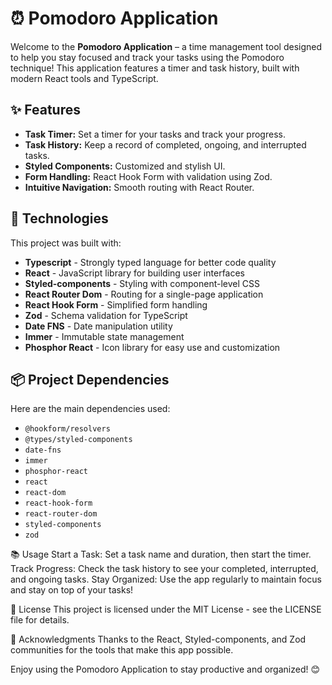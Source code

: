 # ⏰ Pomodoro Application

Welcome to the **Pomodoro Application** – a time management tool designed to help you stay focused and track your tasks using the Pomodoro technique! This application features a timer and task history, built with modern React tools and TypeScript.

## ✨ Features

- **Task Timer:** Set a timer for your tasks and track your progress.
- **Task History:** Keep a record of completed, ongoing, and interrupted tasks.
- **Styled Components:** Customized and stylish UI.
- **Form Handling:** React Hook Form with validation using Zod.
- **Intuitive Navigation:** Smooth routing with React Router.

## 🔧 Technologies

This project was built with:

- **Typescript** - Strongly typed language for better code quality
- **React** - JavaScript library for building user interfaces
- **Styled-components** - Styling with component-level CSS
- **React Router Dom** - Routing for a single-page application
- **React Hook Form** - Simplified form handling
- **Zod** - Schema validation for TypeScript
- **Date FNS** - Date manipulation utility
- **Immer** - Immutable state management
- **Phosphor React** - Icon library for easy use and customization

## 📦 Project Dependencies

Here are the main dependencies used:

- `@hookform/resolvers`
- `@types/styled-components`
- `date-fns`
- `immer`
- `phosphor-react`
- `react`
- `react-dom`
- `react-hook-form`
- `react-router-dom`
- `styled-components`
- `zod`

📚 Usage
Start a Task: Set a task name and duration, then start the timer.
Track Progress: Check the task history to see your completed, interrupted, and ongoing tasks.
Stay Organized: Use the app regularly to maintain focus and stay on top of your tasks!

📄 License
This project is licensed under the MIT License - see the LICENSE file for details.

💌 Acknowledgments
Thanks to the React, Styled-components, and Zod communities for the tools that make this app possible.

Enjoy using the Pomodoro Application to stay productive and organized! 😊
